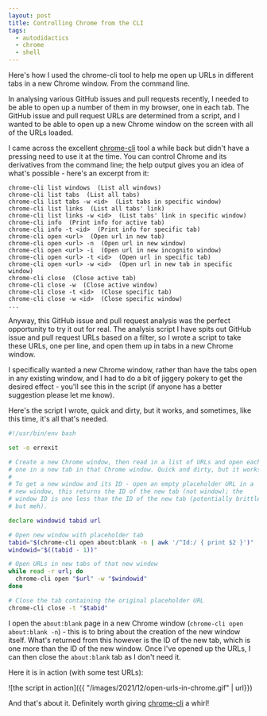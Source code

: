 ```yaml
---
layout: post
title: Controlling Chrome from the CLI
tags:
  - autodidactics
  - chrome
  - shell
---
```

Here's how I used the chrome-cli tool to help me open up URLs in different tabs in a new Chrome window. From the command line.
<!--excerpt-->

In analysing various GitHub issues and pull requests recently, I needed to be able to open up a number of them in my browser, one in each tab. The GitHub issue and pull request URLs are determined from a script, and I wanted to be able to open up a new Chrome window on the screen with all of the URLs loaded.

I came across the excellent [chrome-cli][chrome-cli] tool a while back but didn't have a pressing need to use it at the time. You can control Chrome and its derivatives from the command line; the help output gives you an idea of what's possible - here's an excerpt from it:

```
chrome-cli list windows  (List all windows)
chrome-cli list tabs  (List all tabs)
chrome-cli list tabs -w <id>  (List tabs in specific window)
chrome-cli list links  (List all tabs' link)
chrome-cli list links -w <id>  (List tabs' link in specific window)
chrome-cli info  (Print info for active tab)
chrome-cli info -t <id>  (Print info for specific tab)
chrome-cli open <url>  (Open url in new tab)
chrome-cli open <url> -n  (Open url in new window)
chrome-cli open <url> -i  (Open url in new incognito window)
chrome-cli open <url> -t <id>  (Open url in specific tab)
chrome-cli open <url> -w <id>  (Open url in new tab in specific window)
chrome-cli close  (Close active tab)
chrome-cli close -w  (Close active window)
chrome-cli close -t <id>  (Close specific tab)
chrome-cli close -w <id>  (Close specific window)
...
```

Anyway, this GitHub issue and pull request analysis was the perfect opportunity to try it out for real. The analysis script I have spits out GitHub issue and pull request URLs based on a filter, so I wrote a script to take these URLs, one per line, and open them up in tabs in a new Chrome window.

I specifically wanted a new Chrome window, rather than have the tabs open in any existing window, and I had to do a bit of jiggery pokery to get the desired effect - you'll see this in the script (if anyone has a better suggestion please let me know).

Here's the script I wrote, quick and dirty, but it works, and sometimes, like this time, it's all that's needed.

```bash
#!/usr/bin/env bash

set -o errexit

# Create a new Chrome window, then read in a list of URLs and open each
# one in a new tab in that Chrome window. Quick and dirty, but it works.
#
# To get a new window and its ID - open an empty placeholder URL in a
# new window, this returns the ID of the new tab (not window); the
# window ID is one less than the ID of the new tab (potentially brittle,
# but meh).

declare windowid tabid url

# Open new window with placeholder tab
tabid="$(chrome-cli open about:blank -n | awk '/^Id:/ { print $2 }')"
windowid="$((tabid - 1))"

# Open URLs in new tabs of that new window
while read -r url; do
  chrome-cli open "$url" -w "$windowid"
done

# Close the tab containing the original placeholder URL
chrome-cli close -t "$tabid"
```

I open the `about:blank` page in a new Chrome window (`chrome-cli open about:blank -n`) - this is to bring about the creation of the new window itself. What's returned from this however is the ID of the new tab, which is one more than the ID of the new window. Once I've opened up the URLs, I can then close the `about:blank` tab as I don't need it.

Here it is in action (with some test URLs):

![the script in action]({{ "/images/2021/12/open-urls-in-chrome.gif" | url}})

And that's about it. Definitely worth giving [chrome-cli][chrome-cli] a whirl!



[chrome-cli]: https://github.com/prasmussen/chrome-cli
